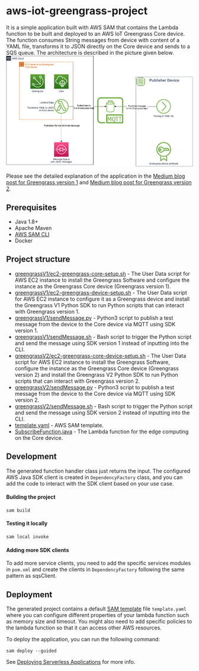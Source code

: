 # aws-iot-greengrass-project

It is a simple application built with AWS SAM that contains the Lambda function to be built and deployed to an AWS IoT Greengrass Core device.
The function consumes String messages from device with content of a YAML file, transforms it to JSON directly on the Core device and sends to a SQS queue.
The architecture is described in the picture given below.
![Architecture](assets/Greengrass.png)


Please see the detailed explanation of the application in the [Medium blog post for Greengrass version 1](https://medium.com/@rostyslav.myronenko/aws-edge-computing-example-with-lambda-and-iot-greengrass-version-1-6bb710249d9a) and [Medium blog post for Greengrass version 2](https://medium.com/@rostyslav.myronenko/aws-edge-computing-example-with-lambda-and-iot-greengrass-version-2-aa68f2cc246).

## Prerequisites
- Java 1.8+
- Apache Maven
- [AWS SAM CLI](https://docs.aws.amazon.com/serverless-application-model/latest/developerguide/serverless-sam-cli-install.html)
- Docker

## Project structure
- [greengrassV1/ec2-greengrass-core-setup.sh](scripts/greengrassV1/ec2-greengrass-core-setup.sh) - The User Data script for AWS EC2 instance to install the Greengrass Software and configure the instance as the Greengrass Core device (Greengrass version 1).
- [greengrassV1/ec2-greengrass-device-setup.sh](scripts/greengrassV1/ec2-greengrass-device-setup.sh) - The User Data script for AWS EC2 instance to configure it as a Greengrass device and install the Greengrass V1 Python SDK to run Python scripts that can interact with Greengrass version 1.
- [greengrassV1/sendMessage.py](scripts/greengrassV1/sendMessage.py) - Python3 script to publish a test message from the device to the Core device via MQTT using SDK version 1.
- [greengrassV1/sendMessage.sh](scripts/greengrassV1/sendMessage.sh) - Bash script to trigger the Python script and send the message using SDK version 1 instead of inputting into the CLI.
- [greengrassV2/ec2-greengrass-core-device-setup.sh](scripts/greengrassV2/ec2-greengrass-core-device-setup.sh) - The User Data script for AWS EC2 instance to install the Greengrass Software, configure the instance as the Greengrass Core device (Greengrass version 2) and install the Greengrass V2 Python SDK to run Python scripts that can interact with Greengrass version 2.
- [greengrassV2/sendMessage.py](scripts/greengrassV2/sendMessage.py) - Python3 script to publish a test message from the device to the Core device via MQTT using SDK version 2.
- [greengrassV2/sendMessage.sh](scripts/greengrassV2/sendMessage.sh) - Bash script to trigger the Python script and send the message using SDK version 2 instead of inputting into the CLI.
- [template.yaml](template.yaml) - AWS SAM template.
- [SubscribeFunction.java](src/main/java/com/home/amazon/iot/lamnda/SubscribeFunction.java) - The Lambda function for the edge computing on the Core device.

## Development

The generated function handler class just returns the input. The configured AWS Java SDK client is created in `DependencyFactory` class, and you can 
add the code to interact with the SDK client based on your use case.

#### Building the project
```
sam build
```

#### Testing it locally
```
sam local invoke
```

#### Adding more SDK clients
To add more service clients, you need to add the specific services modules in `pom.xml` and create the clients in `DependencyFactory` following the same 
pattern as sqsClient.

## Deployment

The generated project contains a default [SAM template](https://docs.aws.amazon.com/serverless-application-model/latest/developerguide/sam-resource-function.html) file `template.yaml` where you can 
configure different properties of your lambda function such as memory size and timeout. You might also need to add specific policies to the lambda function
so that it can access other AWS resources.

To deploy the application, you can run the following command:

```
sam deploy --guided
```

See [Deploying Serverless Applications](https://docs.aws.amazon.com/serverless-application-model/latest/developerguide/serverless-deploying.html) for more info.



